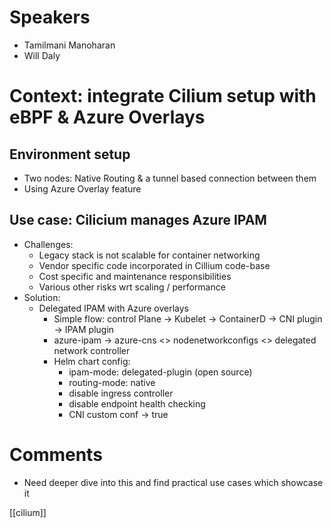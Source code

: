 # Speakers
* Tamilmani Manoharan
* Will Daly
# Context: integrate Cilium setup with eBPF & Azure Overlays
## Environment setup
* Two nodes: Native Routing & a tunnel based connection between them
* Using Azure Overlay feature

## Use case: Cilicium manages Azure IPAM 
* Challenges:
	* Legacy stack is not scalable for container networking
	* Vendor specific code incorporated in Cillium code-base
	* Cost specific and maintenance responsibilities
	* Various other risks wrt scaling / performance
* Solution:
	* Delegated IPAM with Azure overlays
		* Simple flow: control Plane -> Kubelet -> ContainerD -> CNI plugin -> IPAM plugin
		* azure-ipam -> azure-cns <> nodenetworkconfigs <> delegated network controller
		* Helm chart config:
			* ipam-mode: delegated-plugin (open source)
			* routing-mode: native
			* disable ingress controller
			* disable endpoint health checking
			* CNI custom conf -> true

# Comments
* Need deeper dive into this and find practical use cases which showcase it

[[cilium]]